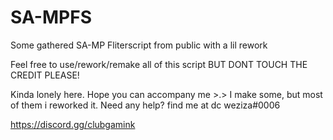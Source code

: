 # SA-MPFS
Some gathered SA-MP Fliterscript from public with a lil rework

Feel free to use/rework/remake all of this script BUT DONT TOUCH THE CREDIT PLEASE!

Kinda lonely here. Hope you can accompany me >.>
I make some, but most of them i reworked it. Need any help? find me at dc weziza#0006


https://discord.gg/clubgamink
